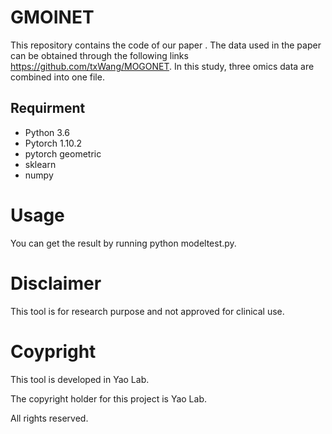 # GMOINET

This repository contains the code of our paper . The data used in the paper can be obtained through the following links https://github.com/txWang/MOGONET. In this study, three omics data are combined into one file.

## Requirment

- Python 3.6
- Pytorch 1.10.2
- pytorch geometric
- sklearn
- numpy

# Usage

You can get the result by running python modeltest.py.

# Disclaimer

This tool is for research purpose and not approved for clinical use.

# Coypright

This tool is developed in Yao Lab.

The copyright holder for this project is Yao Lab.

All rights reserved.